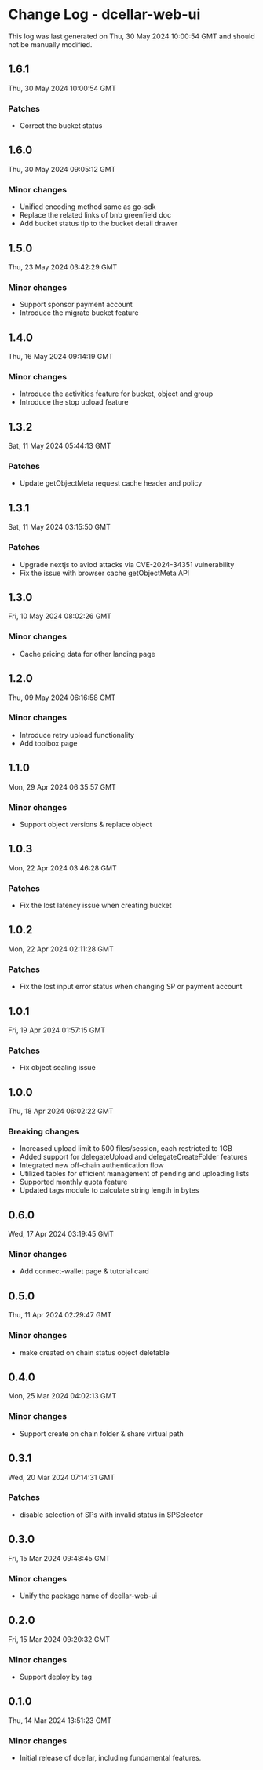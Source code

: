 # Change Log - dcellar-web-ui

This log was last generated on Thu, 30 May 2024 10:00:54 GMT and should not be manually modified.

## 1.6.1
Thu, 30 May 2024 10:00:54 GMT

### Patches

- Correct the bucket status

## 1.6.0
Thu, 30 May 2024 09:05:12 GMT

### Minor changes

- Unified encoding method same as go-sdk
- Replace the related links of bnb greenfield doc
- Add bucket status tip to the bucket detail drawer

## 1.5.0
Thu, 23 May 2024 03:42:29 GMT

### Minor changes

- Support sponsor payment account
- Introduce the migrate bucket feature

## 1.4.0
Thu, 16 May 2024 09:14:19 GMT

### Minor changes

- Introduce the activities feature for bucket, object and group
- Introduce the stop upload feature

## 1.3.2
Sat, 11 May 2024 05:44:13 GMT

### Patches

- Update getObjectMeta request cache header and policy

## 1.3.1
Sat, 11 May 2024 03:15:50 GMT

### Patches

- Upgrade nextjs to aviod attacks via CVE-2024-34351 vulnerability
- Fix the issue with browser cache getObjectMeta API

## 1.3.0
Fri, 10 May 2024 08:02:26 GMT

### Minor changes

- Cache pricing data for other landing page

## 1.2.0
Thu, 09 May 2024 06:16:58 GMT

### Minor changes

- Introduce retry upload functionality
- Add toolbox page

## 1.1.0
Mon, 29 Apr 2024 06:35:57 GMT

### Minor changes

- Support object versions & replace object

## 1.0.3
Mon, 22 Apr 2024 03:46:28 GMT

### Patches

- Fix the lost latency issue when creating bucket

## 1.0.2
Mon, 22 Apr 2024 02:11:28 GMT

### Patches

- Fix the lost input error status when changing SP or payment account

## 1.0.1
Fri, 19 Apr 2024 01:57:15 GMT

### Patches

- Fix object sealing issue

## 1.0.0
Thu, 18 Apr 2024 06:02:22 GMT

### Breaking changes

- Increased upload limit to 500 files/session, each restricted to 1GB
- Added support for delegateUpload and delegateCreateFolder features
- Integrated new off-chain authentication flow
- Utilized tables for efficient management of pending and uploading lists
- Supported monthly quota feature
- Updated tags module to calculate string length in bytes

## 0.6.0
Wed, 17 Apr 2024 03:19:45 GMT

### Minor changes

- Add connect-wallet page & tutorial card

## 0.5.0
Thu, 11 Apr 2024 02:29:47 GMT

### Minor changes

- make created on chain status object deletable

## 0.4.0
Mon, 25 Mar 2024 04:02:13 GMT

### Minor changes

- Support create on chain folder & share virtual path

## 0.3.1
Wed, 20 Mar 2024 07:14:31 GMT

### Patches

- disable selection of SPs with invalid status in SPSelector

## 0.3.0
Fri, 15 Mar 2024 09:48:45 GMT

### Minor changes

- Unify the package name of dcellar-web-ui

## 0.2.0
Fri, 15 Mar 2024 09:20:32 GMT

### Minor changes

- Support deploy by tag

## 0.1.0
Thu, 14 Mar 2024 13:51:23 GMT

### Minor changes

- Initial release of dcellar, including fundamental features.

